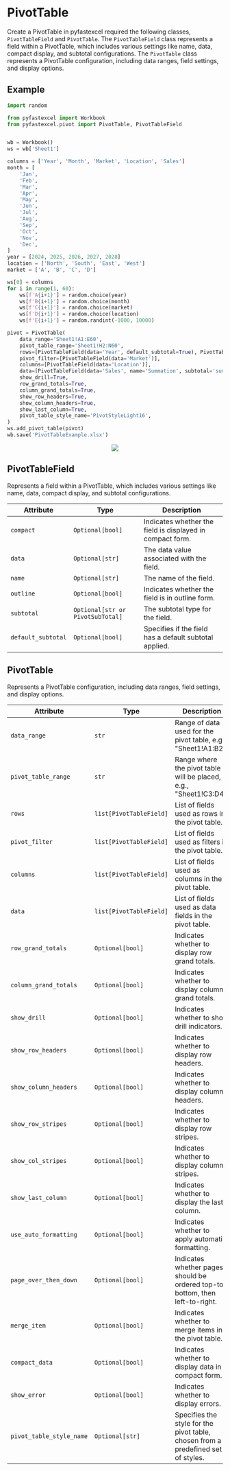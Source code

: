 # PivotTable

Create a PivotTable in pyfastexcel required the following classes, `PivotTableField` and `PivotTable`. The `PivotTableField` class represents a field within a PivotTable, which includes various settings like name, data, compact display, and subtotal configurations. The `PivotTable` class represents a PivotTable configuration, including data ranges, field settings, and display options.

## Example

```python
import random

from pyfastexcel import Workbook
from pyfastexcel.pivot import PivotTable, PivotTableField


wb = Workbook()
ws = wb['Sheet1']

columns = ['Year', 'Month', 'Market', 'Location', 'Sales']
month = [
    'Jan',
    'Feb',
    'Mar',
    'Apr',
    'May',
    'Jun',
    'Jul',
    'Aug',
    'Sep',
    'Oct',
    'Nov',
    'Dec',
]
year = [2024, 2025, 2026, 2027, 2028]
location = ['North', 'South', 'East', 'West']
market = ['A', 'B', 'C', 'D']

ws[0] = columns
for i in range(1, 60):
    ws[f'A{i+1}'] = random.choice(year)
    ws[f'B{i+1}'] = random.choice(month)
    ws[f'C{i+1}'] = random.choice(market)
    ws[f'D{i+1}'] = random.choice(location)
    ws[f'E{i+1}'] = random.randint(-1000, 10000)

pivot = PivotTable(
    data_range='Sheet1!A1:E60',
    pivot_table_range='Sheet1!H2:N60',
    rows=[PivotTableField(data='Year', default_subtotal=True), PivotTableField(data='Month')],
    pivot_filter=[PivotTableField(data='Market')],
    columns=[PivotTableField(data='Location')],
    data=[PivotTableField(data='Sales', name='Summation', subtotal='sum')],
    show_drill=True,
    row_grand_totals=True,
    column_grand_totals=True,
    show_row_headers=True,
    show_column_headers=True,
    show_last_column=True,
    pivot_table_style_name='PivotStyleLight16',
)
ws.add_pivot_table(pivot)
wb.save('PivotTableExample.xlsx')
```

<div align='center'>

<img src='../images/pivot_table.png'>

</div>

## PivotTableField

Represents a field within a PivotTable, which includes various settings like name,
data, compact display, and subtotal configurations.

| Attribute         | Type                                     | Description                                                       |
|-------------------|------------------------------------------|-------------------------------------------------------------------|
| `compact`         | `Optional[bool]`                         | Indicates whether the field is displayed in compact form.          |
| `data`            | `Optional[str]`                          | The data value associated with the field.                         |
| `name`            | `Optional[str]`                          | The name of the field.                                             |
| `outline`         | `Optional[bool]`                         | Indicates whether the field is in outline form.                    |
| `subtotal`        | `Optional[str or PivotSubTotal]`          | The subtotal type for the field.                                   |
| `default_subtotal`| `Optional[bool]`                         | Specifies if the field has a default subtotal applied.             |

## PivotTable

Represents a PivotTable configuration, including data ranges, field settings, and display options.

| Attribute             | Type                                    | Description                                                                           |
|-----------------------|-----------------------------------------|---------------------------------------------------------------------------------------|
| `data_range`          | `str`                                   | Range of data used for the pivot table, e.g., "Sheet1!A1:B2".                         |
| `pivot_table_range`   | `str`                                   | Range where the pivot table will be placed, e.g., "Sheet1!C3:D4".                     |
| `rows`                | `list[PivotTableField]`                 | List of fields used as rows in the pivot table.                                       |
| `pivot_filter`        | `list[PivotTableField]`                 | List of fields used as filters in the pivot table.                                    |
| `columns`             | `list[PivotTableField]`                 | List of fields used as columns in the pivot table.                                    |
| `data`                | `list[PivotTableField]`                 | List of fields used as data fields in the pivot table.                                |
| `row_grand_totals`    | `Optional[bool]`                        | Indicates whether to display row grand totals.                                        |
| `column_grand_totals` | `Optional[bool]`                        | Indicates whether to display column grand totals.                                     |
| `show_drill`          | `Optional[bool]`                        | Indicates whether to show drill indicators.                                           |
| `show_row_headers`    | `Optional[bool]`                        | Indicates whether to display row headers.                                             |
| `show_column_headers` | `Optional[bool]`                        | Indicates whether to display column headers.                                          |
| `show_row_stripes`    | `Optional[bool]`                        | Indicates whether to display row stripes.                                             |
| `show_col_stripes`    | `Optional[bool]`                        | Indicates whether to display column stripes.                                          |
| `show_last_column`    | `Optional[bool]`                        | Indicates whether to display the last column.                                         |
| `use_auto_formatting` | `Optional[bool]`                        | Indicates whether to apply automatic formatting.                                      |
| `page_over_then_down` | `Optional[bool]`                        | Indicates whether pages should be ordered top-to-bottom, then left-to-right.          |
| `merge_item`          | `Optional[bool]`                        | Indicates whether to merge items in the pivot table.                                  |
| `compact_data`        | `Optional[bool]`                        | Indicates whether to display data in compact form.                                    |
| `show_error`          | `Optional[bool]`                        | Indicates whether to display errors.                                                  |
| `pivot_table_style_name` | `Optional[str]`                      | Specifies the style for the pivot table, chosen from a predefined set of styles.      |
